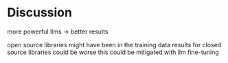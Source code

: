 # Discussion

more powerful llms -> better results

open source libraries might have been in the training data
results for closed source libraries could be worse
this could be mitigated with llm fine-tuning
